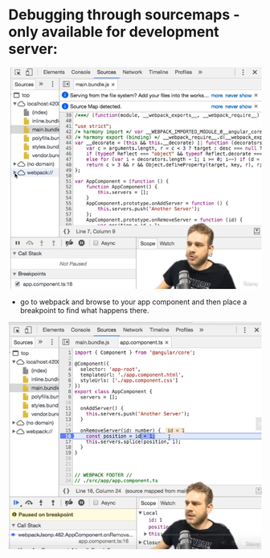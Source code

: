 

# Debugging through sourcemaps - only available for development server:

![img.png](notes/img.png)

- go to webpack and browse to your app component and then place a breakpoint to find what happens there. 

![img.png](notes/img1.png)